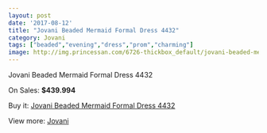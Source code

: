 ```yaml
---
layout: post
date: '2017-08-12'
title: "Jovani Beaded Mermaid Formal Dress 4432"
category: Jovani
tags: ["beaded","evening","dress","prom","charming"]
image: http://img.princessan.com/6726-thickbox_default/jovani-beaded-mermaid-formal-dress-4432.jpg
---
```

Jovani Beaded Mermaid Formal Dress 4432

On Sales: **$439.994**
<a href="https://www.princessan.com/en/jovani/3054-jovani-beaded-mermaid-formal-dress-4432.html"><amp-img layout="responsive" width="600" height="600" src="//img.princessan.com/6726-thickbox_default/jovani-beaded-mermaid-formal-dress-4432.jpg" alt="Jovani Beaded Mermaid Formal Dress 4432 0" /></a>
<a href="https://www.princessan.com/en/jovani/3054-jovani-beaded-mermaid-formal-dress-4432.html"><amp-img layout="responsive" width="600" height="600" src="//img.princessan.com/6728-thickbox_default/jovani-beaded-mermaid-formal-dress-4432.jpg" alt="Jovani Beaded Mermaid Formal Dress 4432 1" /></a>
<a href="https://www.princessan.com/en/jovani/3054-jovani-beaded-mermaid-formal-dress-4432.html"><amp-img layout="responsive" width="600" height="600" src="//img.princessan.com/6727-thickbox_default/jovani-beaded-mermaid-formal-dress-4432.jpg" alt="Jovani Beaded Mermaid Formal Dress 4432 2" /></a>

Buy it: [Jovani Beaded Mermaid Formal Dress 4432](https://www.princessan.com/en/jovani/3054-jovani-beaded-mermaid-formal-dress-4432.html "Jovani Beaded Mermaid Formal Dress 4432")

View more: [Jovani](https://www.princessan.com/en/26-jovani "Jovani")